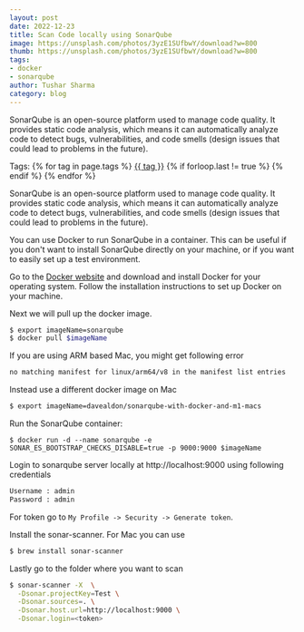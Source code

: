 ```yaml
---
layout: post
date: 2022-12-23
title: Scan Code locally using SonarQube
image: https://unsplash.com/photos/3yzE1SUfbwY/download?w=800
thumb: https://unsplash.com/photos/3yzE1SUfbwY/download?w=800
tags:
- docker
- sonarqube
author: Tushar Sharma
category: blog
---
```



SonarQube is an open-source platform used to manage code quality. It provides static code analysis, which means it can automatically analyze code to detect bugs, vulnerabilities, and code smells (design issues that could lead to problems in the future).<!-- truncate_here -->
<p>Tags: {% for tag in page.tags %} <a class="mytag" href="/tag/{{ tag }}" title="View posts tagged with &quot;{{ tag }}&quot;">{{ tag }}</a>  {% if forloop.last != true %} {% endif %} {% endfor %} </p>

SonarQube is an open-source platform used to manage code quality. It provides static code analysis, which means it can automatically analyze code to detect bugs, vulnerabilities, and code smells (design issues that could lead to problems in the future).

You can use Docker to run SonarQube in a container. This can be useful if you don't want to install SonarQube directly on your machine, or if you want to easily set up a test environment.

Go to the [Docker website](https://www.docker.com/) and download and install Docker for your operating system.
Follow the installation instructions to set up Docker on your machine.


Next we will pull up the docker image. 

```bash
$ export imageName=sonarqube
$ docker pull $imageName
```

If you are using ARM based Mac, you might get following error

```bash
no matching manifest for linux/arm64/v8 in the manifest list entries
```

Instead use a different docker image on Mac

```bash
$ export imageName=davealdon/sonarqube-with-docker-and-m1-macs
```

Run the SonarQube container:

```
$ docker run -d --name sonarqube -e SONAR_ES_BOOTSTRAP_CHECKS_DISABLE=true -p 9000:9000 $imageName
```


Login to sonarqube server locally at http://localhost:9000 using following credentials

```bash
Username : admin
Password : admin
```

For token go to `My Profile -> Security -> Generate token`.


Install the sonar-scanner. For Mac you can use

```bash
$ brew install sonar-scanner
```


Lastly go to the folder where you want to scan


```bash
$ sonar-scanner -X  \
  -Dsonar.projectKey=Test \
  -Dsonar.sources=. \
  -Dsonar.host.url=http://localhost:9000 \
  -Dsonar.login=<token>
```